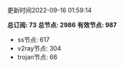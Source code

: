 更新时间2022-09-16 01:59:14

**总订阅: 73**
**总节点: 2986**
**有效节点: 987**
- ss节点: 617
- v2ray节点: 304
- trojan节点: 66

